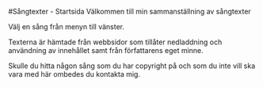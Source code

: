 #Sångtexter - Startsida
Välkommen till min sammanställning av sångtexter

Välj en sång från menyn till vänster.

Texterna är hämtade från webbsidor som tillåter nedladdning och användning av innehållet samt från författarens eget minne.

Skulle du hitta någon sång som du har copyright på och som du inte vill ska vara med här ombedes du kontakta mig.
